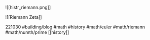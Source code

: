 ![[histr_riemann.png]]


![[Riemann Zeta]]


221030 #building/blog #math #history #math/euler #math/riemann #math/numth/prime 
[[history]]